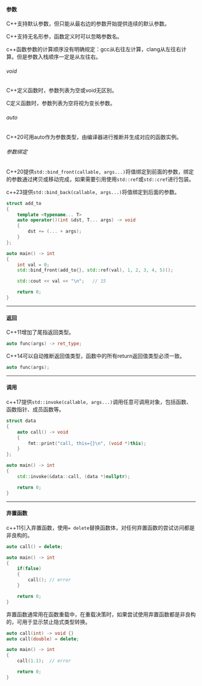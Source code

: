 #### 参数

C++支持默认参数，但只能从最右边的参数开始提供连续的默认参数。

C++支持无名形参，函数定义时可以忽略参数名。

c++函数参数的计算顺序没有明确规定：gcc从右往左计算，clang从左往右计算。但是参数入栈顺序一定是从左往右。

###### void

C++定义函数时，参数列表为空或void无区别。

C定义函数时，参数列表为空将视为变长参数。

###### auto

C++20可用auto作为参数类型，由编译器进行推断并生成对应的函数实例。

###### 参数绑定

C++20提供`std::bind_front(callable, args...)`将值绑定到前面的参数，绑定的参数通过拷贝或移动完成，如果需要引用使用`std::ref`或`std::cref`进行包装。

c++23提供`std::bind_back(callable, args...)`将值绑定到后面的参数。

```cpp
struct add_to
{
    template <typename... T>
    auto operator()(int &dst, T... args) -> void
    {
        dst += (... + args);
    }
};

auto main() -> int
{
    int val = 0;
    std::bind_front(add_to{}, std::ref(val), 1, 2, 3, 4, 5)();

    std::cout << val << "\n";   // 15

    return 0;
}
```

---

#### 返回

C++11增加了尾指返回类型。

```cpp
auto func(args) -> ret_type;
```

C++14可以自动推断返回值类型，函数中的所有return返回值类型必须一致。

```cpp
auto func(args);
```

---

#### 调用

c++17提供`std::invoke(callable, args...)`调用任意可调用对象，包括函数、函数指针、成员函数等。

```cpp
struct data
{
    auto call() -> void
    {
        fmt::print("call, this={}\n", (void *)this);
    }
};

auto main() -> int
{
    std::invoke(&data::call, (data *)nullptr);

    return 0;
}
```

---

#### 弃置函数

c++11引入弃置函数，使用`= delete`替换函数体，对任何弃置函数的尝试访问都是非良构的。

```cpp
auto call() = delete;

auto main() -> int
{
    if(false)
    {
        call(); // error
    }

    return 0;
}
```

弃置函数通常用在函数重载中，在重载决策时，如果尝试使用弃置函数都是非良构的，可用于显示禁止隐式类型转换。

```cpp
auto call(int) -> void {}
auto call(double) = delete;

auto main() -> int
{
    call(1.1);  // error

    return 0;
}
```

